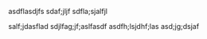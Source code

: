 asdflasdjfs
sdaf;jljf sdfla;sjalfjl



salf;jdasflad
sdjlfag;jf;aslfasdf
asdfh;lsjdhf;las
asd;jg;dsjaf
